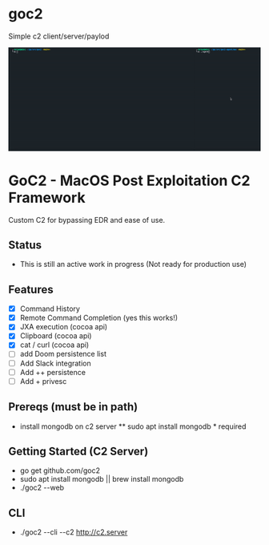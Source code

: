 # goc2
Simple c2 client/server/paylod

![](https://github.com/grines/goc2/blob/main/goc2.gif)

# GoC2 - MacOS Post Exploitation C2 Framework

Custom C2 for bypassing EDR and ease of use.

## Status
- This is still an active work in progress (Not ready for production use)

## Features
- [X] Command History
- [X] Remote Command Completion (yes this works!)
- [X] JXA execution (cocoa api)
- [X] Clipboard (cocoa api)
- [X] cat / curl (cocoa api)
- [ ] add Doom persistence list
- [ ] Add Slack integration
- [ ] Add ++ persistence
- [ ] Add + privesc

## Prereqs (must be in path)
- install mongodb on c2 server ** sudo apt install mongodb * required
 
## Getting Started (C2 Server)
- go get github.com/goc2
- sudo apt install mongodb || brew install mongodb
- ./goc2 --web

## CLI
- ./goc2 --cli --c2 http://c2.server 
